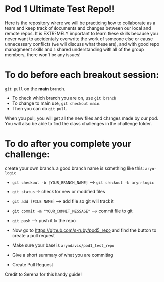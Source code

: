 # Pod 1 Ultimate Test Repo!!

Here is the repository where we will be practicing how to collaborate as a team and keep track of documents and changes between our local and remote repos. It is EXTREMELY important to learn these skills because you never want to accidentally overwrite the work of someone else or cause unnecessary conflicts (we will discuss what these are), and with good repo managmeent skills and a shared understanding with all of the group members, there won't be any issues! 

# To do before each breakout session:

`git pull` on the **main** branch.
- To check which branch you are on, use `git branch`
- To change to main use, `git checkout main`.
- Then you can do `git pull`.

When you pull, you will get all the new files and changes made by our pod. 
You will also be able to find the class challenges in the challenge folder.


# To do after you complete your challenge:

create your own branch. a good branch name is something like this: `aryn-logic`
- `git checkout -b [YOUR_BRANCH_NAME]` --> `git checkout -b aryn-logic`

- `git status` -> check for new or modified files
- `git add [FILE NAME]` --> add file so git will track it
- `git commit -m "YOUR_COMMIT_MESSAGE"` --> commit file to git
- `git push` --> push it to the repo

- Now go to https://github.com/s-ruby/pod5_repo and find the button to create a pull request.
- Make sure your base is `aryndavis/pod1_test_repo`
- Give a short summary of what you are commiting
- Create Pull Request

Credit to Serena for this handy guide!
